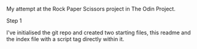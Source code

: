 My attempt at the Rock Paper Scissors project in The Odin Project.

Step 1

I've initialised the git repo and created two starting files, this readme and the index file with a script tag directly within it.